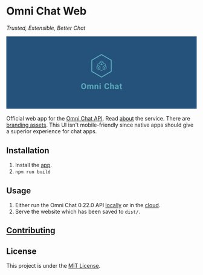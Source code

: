 # Omni Chat Web

_Trusted, Extensible, Better Chat_

![Cover](docs/cover.png)

Official web app for the [Omni Chat API](https://github.com/neelkamath/omni-chat-backend). Read [about](https://github.com/neelkamath/omni-chat-backend/blob/v0.22.0/docs/about.md) the service. There are [branding assets](https://github.com/neelkamath/omni-chat-backend/tree/v0.22.0/branding). This UI isn't mobile-friendly since native apps should give a superior experience for chat apps.

## Installation

1. Install the [app](docs/install.md).
1. `npm run build`

## Usage

1. Either run the Omni Chat 0.22.0 API [locally](https://github.com/neelkamath/omni-chat-backend/blob/v0.22.0/docs/docker-compose.md) or in the [cloud](https://github.com/neelkamath/omni-chat-backend/blob/v0.22.0/docs/cloud.md).
1. Serve the website which has been saved to `dist/`.

## [Contributing](docs/CONTRIBUTING.md)

## License

This project is under the [MIT License](LICENSE).
